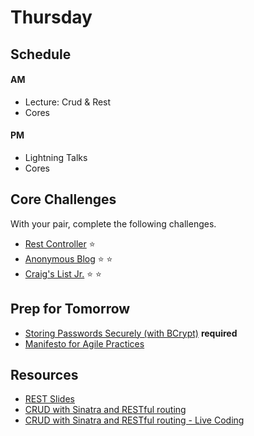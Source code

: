 # Thursday

## Schedule

#### AM
- Lecture: Crud & Rest
- Cores

#### PM
- Lightning Talks
- Cores

## Core Challenges
With your pair, complete the following challenges.
- [Rest Controller](../../../../rest-controller-challenge) :star:
- [Anonymous Blog](../../../../blog-1-anonymous-blog-challenge) :star:
:star:
- [Craig's List Jr.](../../../../craigslist-jr-challenge) :star:
:star:


## Prep for Tomorrow
- [Storing Passwords Securely (with
BCrypt)](https://github.com/devbootcamp/reference/wiki/Storing-Passwords-Securely)
**required**
- [Manifesto for Agile Practices](http://agilemanifesto.org/)

## Resources

* [REST Slides](../resources/rest.pdf?raw=true)
* [CRUD with Sinatra and RESTful routing](https://talks.devbootcamp.com/crud-with-sinatra-and-restful-routing)
* [CRUD with Sinatra and RESTful routing - Live Coding](https://talks.devbootcamp.com/crud-with-sinatra-and-restful-routing-live-coding)


